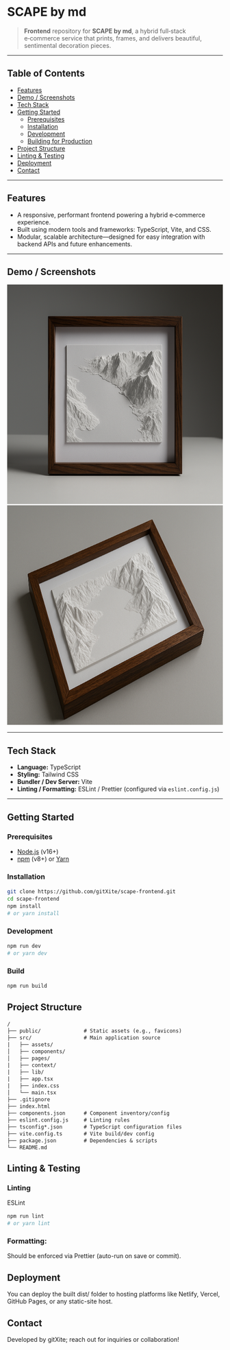 # SCAPE by md

> **Frontend** repository for **SCAPE by md**, a hybrid full‑stack e‑commerce service that prints, frames, and delivers beautiful, sentimental decoration pieces. 

---

## Table of Contents

- [Features](#features)  
- [Demo / Screenshots](#demo--screenshots)  
- [Tech Stack](#tech-stack)  
- [Getting Started](#getting-started)  
  - [Prerequisites](#prerequisites)  
  - [Installation](#installation)  
  - [Development](#development)  
  - [Building for Production](#building-for-production)  
- [Project Structure](#project-structure)  
- [Linting & Testing](#linting--testing) 
- [Deployment](#deployment)  
- [Contact](#contact)

---

## Features

- A responsive, performant frontend powering a hybrid e‑commerce experience.  
- Built using modern tools and frameworks: TypeScript, Vite, and CSS.
- Modular, scalable architecture—designed for easy integration with backend APIs and future enhancements.

---

## Demo / Screenshots

<img width="768" height="512" alt="Product Image" src="./src/assets/product-image-straight.png" />


<img width="768" height="512" alt="Product Image 2" src="./src/assets/product-image-angle.png" />

---

## Tech Stack

- **Language:** TypeScript 
- **Styling:** Tailwind CSS  
- **Bundler / Dev Server:** Vite  
- **Linting / Formatting:** ESLint / Prettier (configured via `eslint.config.js`)

---

## Getting Started

### Prerequisites

- [Node.js](https://nodejs.org) (v16+)  
- [npm](https://www.npmjs.com) (v8+) or [Yarn](https://yarnpkg.com)

### Installation

```bash
git clone https://github.com/gitXite/scape-frontend.git
cd scape-frontend
npm install
# or yarn install
```

### Development
```bash
npm run dev
# or yarn dev
```

### Build
```bash
npm run build
```

## Project Structure
```plaintext
/
├── public/              # Static assets (e.g., favicons)
├── src/                 # Main application source
|   ├── assets/
│   ├── components/
│   ├── pages/
|   ├── context/
|   ├── lib/
|   ├── app.tsx
|   ├── index.css
│   └── main.tsx
├── .gitignore
├── index.html
├── components.json      # Component inventory/config 
├── eslint.config.js     # Linting rules
├── tsconfig*.json       # TypeScript configuration files
├── vite.config.ts       # Vite build/dev config
├── package.json         # Dependencies & scripts
└── README.md
```

## Linting & Testing

### Linting
ESLint
```bash
npm run lint
# or yarn lint
```

### Formatting:
Should be enforced via Prettier (auto-run on save or commit).

## Deployment
You can deploy the built dist/ folder to hosting platforms like Netlify, Vercel, GitHub Pages, or any static-site host.

## Contact
Developed by gitXite; reach out for inquiries or collaboration!
